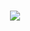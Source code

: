 <h1 align="center">
  <img src="https://readme-typing-svg.demolab.com?font=Montserrat&size=22&duration=2000&pause=1000&color=00FF00&center=true&vCenter=true&width=500&lines=Hey there! I'm Jidnya, a web enthusiast. 🚀">
</h1>
